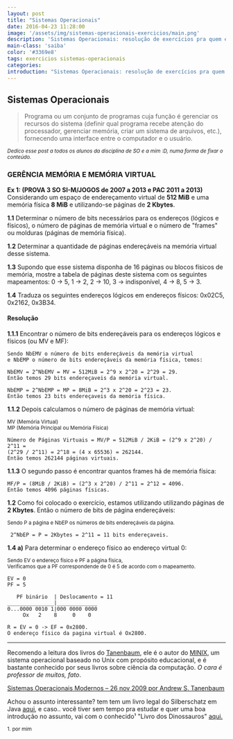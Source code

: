 ```yaml
---
layout: post
title: "Sistemas Operacionais"
date: 2016-04-23 11:28:00
image: '/assets/img/sistemas-operacionais-exercicios/main.png'
description: 'Sistemas Operacionais: resolução de exercícios pra quem está enfrentando a disciplina!'
main-class: 'saiba'
color: '#3369e8'
tags: exercicios sistemas-operacionais
categories:
introduction: "Sistemas Operacionais: resolução de exercícios pra quem está enfrentando a disciplina!"
---
```


## Sistemas Operacionais
> Programa ou um conjunto de programas cuja função é gerenciar os recursos do sistema (definir qual programa recebe atenção do processador, gerenciar memória, criar um sistema de arquivos, etc.), fornecendo uma interface entre o computador e o usuário.

<sub>*Dedico esse post a todos os alunos da disciplina de SO e a mim :D, numa forma de fixar o conteúdo.*</sub>

### GERÊNCIA MEMÓRIA E MEMÓRIA VIRTUAL
**Ex 1: (PROVA 3 SO SI-M/JOGOS de 2007 a 2013 e PAC 2011 a 2013)**
Considerando um espaço de endereçamento virtual de **512 MiB** e uma 
memória física **8 MiB** e utilizando-se páginas de **2 Kbytes**.

**1.1** Determinar o número de bits necessários para os endereços
 (lógicos e físicos), o número de páginas de memória virtual
  e o número de "frames" ou molduras (páginas de memória física).

**1.2** Determinar a quantidade de páginas endereçáveis na memória 
virtual desse sistema.

**1.3** Supondo que esse sistema disponha de 16 páginas ou 
blocos físicos de memória, mostre a tabela de páginas deste 
sistema com os seguintes mapeamentos: 0 -> 5, 1 -> 2, 2 -> 10,
 3 -> indisponível, 4 -> 8, 5 -> 3.

 **1.4** Traduza os seguintes endereços lógicos em endereços físicos: 0x02C5, 0x2162, 0x3B34.
    
#### Resolução
**1.1.1** Encontrar o número de bits endereçáveis
para os endereços lógicos e físicos (ou MV e MF):

    Sendo NbEMV o número de bits endereçáveis da memória virtual
    e NbEMP o número de bits endereçáveis da memória física, temos:
    
    NbEMV = 2^NbEMV = MV = 512MiB = 2^9 x 2^20 = 2^29 = 29.
    Então temos 29 bits endereçaveis da memória virtual.

    NbEMP = 2^NbEMP = MP = 8MiB = 2^3 x 2^20 = 2^23 = 23.
    Então temos 23 bits endereçaveis da memória física.

**1.1.2** Depois calculamos o número de páginas de memória virtual:

<sub>MV (Memória Virtual)</sub><br>
<sub>MP (Memória Principal ou Memória Física)</sub>

    Número de Páginas Virtuais = MV/P = 512MiB / 2KiB = (2^9 x 2^20) / 2^11 = 
    (2^29 / 2^11) = 2^18 = (4 x 65536) = 262144.
    Então temos 262144 páginas virtuais.

**1.1.3** O segundo passo é encontrar quantos frames há de memória física:

    MF/P = (8MiB / 2KiB) = (2^3 x 2^20) / 2^11 = 2^12 = 4096.
    Então temos 4096 páginas físicas.

**1.2** Como foi colocado o exercício, estamos utilizando utilizando páginas
 de **2 Kbytes**. Então o número de bits de página endereçáveis:
 
 <sub>Sendo P a página e NbEP os números de bits endereçáveis da página.

     2^NbEP = P = 2Kbytes = 2^11 = 11 bits endereçaveis.

**1.4 a)** Para determinar o endereço físico ao endereço virtual 0:

<sub>Sendo EV o endereço físico e PF a página física,</sub><br>
<sub>Verificamos que a PF correspondende de 0 é 5 de acordo com o mapeamento.</sub>

    EV = 0
    PF = 5

       PF binário  | Deslocamento = 11      
    _______________|_____________
    0...0000 0010 1|000 0000 0000
         Ox   2    8     0    0
      
    R = EV = 0 -> EF = 0x2800.
    O endereço físico da pagina virtual é Ox2800.
  
***
Recomendo a leitura dos livros do [Tanenbaum](https://pt.wikipedia.org/wiki/Andrew_Stuart_Tanenbaum), ele é o autor do [MINIX](https://pt.wikipedia.org/wiki/MINIX), um sistema operacional baseado no Unix com propósito educacional, e é bastante conhecido por seus livros sobre ciência da computação. *O cara é professor de muitos, fato*.

[Sistemas Operacionais Modernos – 26 nov 2009 por Andrew S. Tanenbaum](https://www.amazon.com.br/gp/product/8576052377/ref=s9_acsd_simh_se_c_x_2?pf_rd_m=A1ZZFT5FULY4LN&pf_rd_s=search-desktop-advertising-no-results-center-1&pf_rd_r=M1PHC98PBWX53VCQ1KF3&pf_rd_t=301&pf_rd_p=1962514502&pf_rd_i=operating%20systems%20tanenbum)

Achou o assunto interessante? tem tem um livro legal do Silberschatz em Java [aqui](https://www.amazon.com.br/Sistemas-Operacionais-Java-Greg-Gagne/dp/8535224068), e caso.. você tiver sem tempo pra estudar e quer uma boa introdução no assunto, vai com o conhecido¹ "Livro dos Dinossauros" [aqui.](https://www.amazon.com.br/Fundamentos-Sistemas-Operacionais-Princ%C3%ADpios-B%C3%A1sicos/dp/8521622058/ref=sr_1_4?s=books&ie=UTF8&qid=1461595743&sr=1-4)

<sub>1. por mim</sub>
